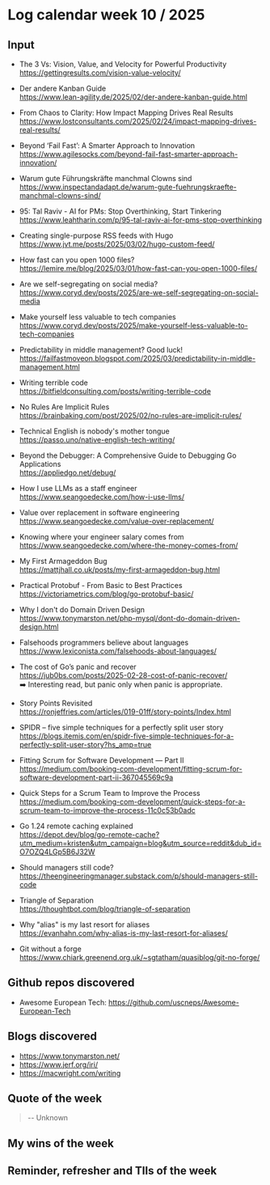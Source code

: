 # Log calendar week 10 / 2025


## Input

- The 3 Vs: Vision, Value, and Velocity for Powerful Productivity  
https://gettingresults.com/vision-value-velocity/
- Der andere Kanban Guide  
https://www.lean-agility.de/2025/02/der-andere-kanban-guide.html
- From Chaos to Clarity: How Impact Mapping Drives Real Results  
https://www.lostconsultants.com/2025/02/24/impact-mapping-drives-real-results/
- Beyond ‘Fail Fast’: A Smarter Approach to Innovation  
https://www.agilesocks.com/beyond-fail-fast-smarter-approach-innovation/
- Warum gute Führungskräfte manchmal Clowns sind  
https://www.inspectandadapt.de/warum-gute-fuehrungskraefte-manchmal-clowns-sind/
- 95: Tal Raviv - AI for PMs: Stop Overthinking, Start Tinkering  
https://www.leahtharin.com/p/95-tal-raviv-ai-for-pms-stop-overthinking
- Creating single-purpose RSS feeds with Hugo  
https://www.jvt.me/posts/2025/03/02/hugo-custom-feed/
- How fast can you open 1000 files?  
https://lemire.me/blog/2025/03/01/how-fast-can-you-open-1000-files/
- Are we self-segregating on social media?  
https://www.coryd.dev/posts/2025/are-we-self-segregating-on-social-media
- Make yourself less valuable to tech companies  
https://www.coryd.dev/posts/2025/make-yourself-less-valuable-to-tech-companies
- Predictability in middle management? Good luck!  
https://failfastmoveon.blogspot.com/2025/03/predictability-in-middle-management.html
- Writing terrible code  
https://bitfieldconsulting.com/posts/writing-terrible-code
- No Rules Are Implicit Rules  
https://brainbaking.com/post/2025/02/no-rules-are-implicit-rules/

- Technical English is nobody's mother tongue  
https://passo.uno/native-english-tech-writing/
- Beyond the Debugger: A Comprehensive Guide to Debugging Go Applications  
https://appliedgo.net/debug/
- How I use LLMs as a staff engineer  
https://www.seangoedecke.com/how-i-use-llms/
- Value over replacement in software engineering  
https://www.seangoedecke.com/value-over-replacement/
- Knowing where your engineer salary comes from  
https://www.seangoedecke.com/where-the-money-comes-from/
- My First Armageddon Bug  
https://mattjhall.co.uk/posts/my-first-armageddon-bug.html
- Practical Protobuf - From Basic to Best Practices  
https://victoriametrics.com/blog/go-protobuf-basic/

- Why I don't do Domain Driven Design  
https://www.tonymarston.net/php-mysql/dont-do-domain-driven-design.html
- Falsehoods programmers believe about languages  
https://www.lexiconista.com/falsehoods-about-languages/

- The cost of Go’s panic and recover  
https://jub0bs.com/posts/2025-02-28-cost-of-panic-recover/  
:arrow_right: Interesting read, but panic only when panic is appropriate.


- Story Points Revisited  
https://ronjeffries.com/articles/019-01ff/story-points/Index.html
- SPIDR – five simple techniques for a perfectly split user story  
https://blogs.itemis.com/en/spidr-five-simple-techniques-for-a-perfectly-split-user-story?hs_amp=true
- Fitting Scrum for Software Development — Part II  
https://medium.com/booking-com-development/fitting-scrum-for-software-development-part-ii-367045569c9a
- Quick Steps for a Scrum Team to Improve the Process  
https://medium.com/booking-com-development/quick-steps-for-a-scrum-team-to-improve-the-process-11c0c53b0adc

- Go 1.24 remote caching explained  
https://depot.dev/blog/go-remote-cache?utm_medium=kristen&utm_campaign=blog&utm_source=reddit&dub_id=O7OZQ4LGp5B6J32W
- Should managers still code?  
https://theengineeringmanager.substack.com/p/should-managers-still-code

- Triangle of Separation  
https://thoughtbot.com/blog/triangle-of-separation

- Why "alias" is my last resort for aliases  
https://evanhahn.com/why-alias-is-my-last-resort-for-aliases/
- Git without a forge  
https://www.chiark.greenend.org.uk/~sgtatham/quasiblog/git-no-forge/


## Github repos discovered
- Awesome European Tech: https://github.com/uscneps/Awesome-European-Tech

## Blogs discovered
- https://www.tonymarston.net/
- https://www.jerf.org/iri/
- https://macwright.com/writing

## Quote of the week

>
>
> -- Unknown

## My wins of the week

## Reminder, refresher and TIls of the week
